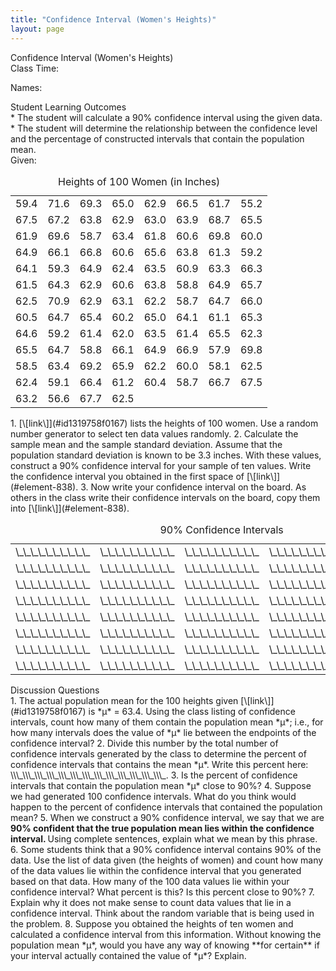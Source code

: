 ```yaml
---
title: "Confidence Interval (Women's Heights)"
layout: page
---
```



<div data-type="note" class="statistics lab" data-label="" markdown="1">
<div data-type="title">
Confidence Interval (Women's Heights)
</div>
Class Time:

Names:

<div data-type="list" id="id8761076" markdown="1">
<div data-type="title">
Student Learning Outcomes
</div>
* The student will calculate a 90% confidence interval using the given data.
* The student will determine the relationship between the confidence level and the percentage of constructed intervals that contain the population mean.

</div>
<span data-type="title">Given:</span>

<table id="id1319758f0167" summary="Table presenting women's heights in 100 cells."><caption><span data-type="title">Heights of 100 Women (in Inches)</span></caption><tbody>
<tr>
<td>59.4</td>
<td>71.6</td>
<td>69.3</td>
<td>65.0</td>
<td>62.9</td>
<td>66.5</td>
<td>61.7</td>
<td>55.2</td>
</tr>
<tr>
<td>67.5</td>
<td>67.2</td>
<td>63.8</td>
<td>62.9</td>
<td>63.0</td>
<td>63.9</td>
<td>68.7</td>
<td>65.5</td>
</tr>
<tr>
<td>61.9</td>
<td>69.6</td>
<td>58.7</td>
<td>63.4</td>
<td>61.8</td>
<td>60.6</td>
<td>69.8</td>
<td>60.0</td>
</tr>
<tr>
<td>64.9</td>
<td>66.1</td>
<td>66.8</td>
<td>60.6</td>
<td>65.6</td>
<td>63.8</td>
<td>61.3</td>
<td>59.2</td>
</tr>
<tr>
<td>64.1</td>
<td>59.3</td>
<td>64.9</td>
<td>62.4</td>
<td>63.5</td>
<td>60.9</td>
<td>63.3</td>
<td>66.3</td>
</tr>
<tr>
<td>61.5</td>
<td>64.3</td>
<td>62.9</td>
<td>60.6</td>
<td>63.8</td>
<td>58.8</td>
<td>64.9</td>
<td>65.7</td>
</tr>
<tr>
<td>62.5</td>
<td>70.9</td>
<td>62.9</td>
<td>63.1</td>
<td>62.2</td>
<td>58.7</td>
<td>64.7</td>
<td>66.0</td>
</tr>
<tr>
<td>60.5</td>
<td>64.7</td>
<td>65.4</td>
<td>60.2</td>
<td>65.0</td>
<td>64.1</td>
<td>61.1</td>
<td>65.3</td>
</tr>
<tr>
<td>64.6</td>
<td>59.2</td>
<td>61.4</td>
<td>62.0</td>
<td>63.5</td>
<td>61.4</td>
<td>65.5</td>
<td>62.3</td>
</tr>
<tr>
<td>65.5</td>
<td>64.7</td>
<td>58.8</td>
<td>66.1</td>
<td>64.9</td>
<td>66.9</td>
<td>57.9</td>
<td>69.8</td>
</tr>
<tr>
<td>58.5</td>
<td>63.4</td>
<td>69.2</td>
<td>65.9</td>
<td>62.2</td>
<td>60.0</td>
<td>58.1</td>
<td>62.5</td>
</tr>
<tr>
<td>62.4</td>
<td>59.1</td>
<td>66.4</td>
<td>61.2</td>
<td>60.4</td>
<td>58.7</td>
<td>66.7</td>
<td>67.5</td>
</tr>
<tr>
<td>63.2</td>
<td>56.6</td>
<td>67.7</td>
<td>62.5</td>
<td />
<td />
<td />
<td />
</tr>
</tbody></table>
1.  [\[link\]](#id1319758f0167) lists the heights of 100 women. Use a random number generator to select ten data values randomly.
2.  Calculate the sample mean and the sample standard deviation. Assume that the population standard deviation is known to be 3.3 inches. With these values, construct a 90% confidence interval for your sample of ten values. Write the confidence interval you obtained in the first space of [\[link\]](#element-838).
3.  Now write your confidence interval on the board. As others in the class write their confidence intervals on the board, copy them into [\[link\]](#element-838).
    <table id="element-838" summary="Blank table of 40 empty cells."><caption><span data-type="title">90% Confidence Intervals</span></caption><tbody>
    <tr>
    <td>\_\_\_\_\_\_\_\_\_\_ </td>
    <td>\_\_\_\_\_\_\_\_\_\_ </td>
    <td>\_\_\_\_\_\_\_\_\_\_ </td>
    <td>\_\_\_\_\_\_\_\_\_\_ </td>
    <td>\_\_\_\_\_\_\_\_\_\_	</td>
    </tr>
    <tr>
    <td>\_\_\_\_\_\_\_\_\_\_ </td>
    <td>\_\_\_\_\_\_\_\_\_\_ </td>
    <td>\_\_\_\_\_\_\_\_\_\_ </td>
    <td>\_\_\_\_\_\_\_\_\_\_ </td>
    <td>\_\_\_\_\_\_\_\_\_\_	</td>
    </tr>
    <tr>
    <td>\_\_\_\_\_\_\_\_\_\_ </td>
    <td>\_\_\_\_\_\_\_\_\_\_ </td>
    <td>\_\_\_\_\_\_\_\_\_\_ </td>
    <td>\_\_\_\_\_\_\_\_\_\_ </td>
    <td>\_\_\_\_\_\_\_\_\_\_	</td>
    </tr>
    <tr>
    <td>\_\_\_\_\_\_\_\_\_\_ </td>
    <td>\_\_\_\_\_\_\_\_\_\_ </td>
    <td>\_\_\_\_\_\_\_\_\_\_ </td>
    <td>\_\_\_\_\_\_\_\_\_\_ </td>
    <td>\_\_\_\_\_\_\_\_\_\_	</td>
    </tr>
    <tr>
    <td>\_\_\_\_\_\_\_\_\_\_ </td>
    <td>\_\_\_\_\_\_\_\_\_\_ </td>
    <td>\_\_\_\_\_\_\_\_\_\_ </td>
    <td>\_\_\_\_\_\_\_\_\_\_ </td>
    <td>\_\_\_\_\_\_\_\_\_\_	</td>
    </tr>
    <tr>
    <td>\_\_\_\_\_\_\_\_\_\_ </td>
    <td>\_\_\_\_\_\_\_\_\_\_ </td>
    <td>\_\_\_\_\_\_\_\_\_\_ </td>
    <td>\_\_\_\_\_\_\_\_\_\_ </td>
    <td>\_\_\_\_\_\_\_\_\_\_	</td>
    </tr>
    <tr>
    <td>\_\_\_\_\_\_\_\_\_\_ </td>
    <td>\_\_\_\_\_\_\_\_\_\_ </td>
    <td>\_\_\_\_\_\_\_\_\_\_ </td>
    <td>\_\_\_\_\_\_\_\_\_\_ </td>
    <td>\_\_\_\_\_\_\_\_\_\_	</td>
    </tr>
    <tr>
    <td>\_\_\_\_\_\_\_\_\_\_ </td>
    <td>\_\_\_\_\_\_\_\_\_\_ </td>
    <td>\_\_\_\_\_\_\_\_\_\_ </td>
    <td>\_\_\_\_\_\_\_\_\_\_ </td>
    <td>\_\_\_\_\_\_\_\_\_\_	</td>
    </tr>
    </tbody></table>

<div data-type="list" id="element-563" markdown="1">
<div data-type="title">
Discussion Questions
</div>
1.  The actual population mean for the 100 heights given [\[link\]](#id1319758f0167) is *μ* = 63.4. Using the class listing of confidence intervals, count how many of them contain the population mean *μ*; i.e., for how many intervals does the value of *μ* lie between the endpoints of the confidence interval?
2.  Divide this number by the total number of confidence intervals generated by the class to determine the percent of confidence intervals that contains the mean *μ*. Write this percent here: \\\_\\\_\\\_\\\_\\\_\\\_\\\_\\\_\\\_\\\_\\\_\\\_\\\_.
3.  Is the percent of confidence intervals that contain the population mean *μ* close to 90%?
4.  Suppose we had generated 100 confidence intervals. What do you think would happen to the percent of confidence intervals that contained the population mean?
5.  When we construct a 90% confidence interval, we say that we are <strong>90% confident that the true population mean lies within the confidence interval. </strong>Using complete sentences, explain what we mean by this phrase.
6.  Some students think that a 90% confidence interval contains 90% of the data. Use the list of data given (the heights of women) and count how many of the data values lie within the confidence interval that you generated based on that data. How many of the 100 data values lie within your confidence interval? What percent is this? Is this percent close to 90%?
7.  Explain why it does not make sense to count data values that lie in a confidence interval. Think about the random variable that is being used in the problem.
8.  Suppose you obtained the heights of ten women and calculated a confidence interval from this information. Without knowing the population mean *μ*, would you have any way of knowing **for certain** if your interval actually contained the value of *μ*? Explain.

</div>
</div>

